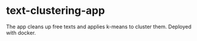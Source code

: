 # text-clustering-app
The app cleans up free texts and applies k-means to cluster them. Deployed with docker.
